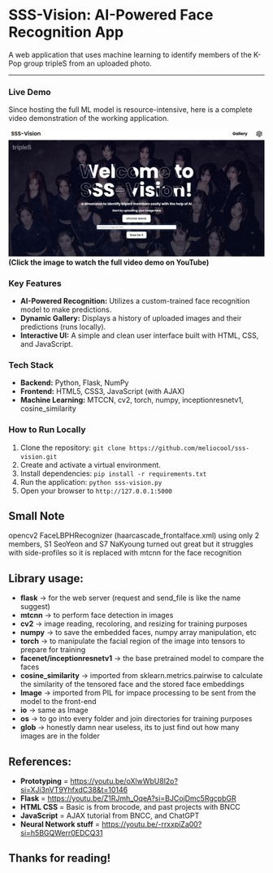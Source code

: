 # SSS-Vision: AI-Powered Face Recognition App

A web application that uses machine learning to identify members of the K-Pop group tripleS from an uploaded photo.

---

### Live Demo

Since hosting the full ML model is resource-intensive, here is a complete video demonstration of the working application.

[![SSS-Vision Demo Video](https://github.com/meliocool/sss-vision/blob/main/image.png?raw=true)](https://youtu.be/ZcOA5ZKQk_o)  
**(Click the image to watch the full video demo on YouTube)**

### Key Features

* **AI-Powered Recognition:** Utilizes a custom-trained face recognition model to make predictions.
* **Dynamic Gallery:** Displays a history of uploaded images and their predictions (runs locally).
* **Interactive UI:** A simple and clean user interface built with HTML, CSS, and JavaScript.

### Tech Stack

* **Backend:** Python, Flask, NumPy
* **Frontend:** HTML5, CSS3, JavaScript (with AJAX)
* **Machine Learning:** MTCCN, cv2, torch, numpy, inceptionresnetv1, cosine_similarity

### How to Run Locally

1.  Clone the repository: `git clone https://github.com/meliocool/sss-vision.git`
2.  Create and activate a virtual environment.
3.  Install dependencies: `pip install -r requirements.txt`
4.  Run the application: `python sss-vision.py`
5.  Open your browser to `http://127.0.0.1:5000`

## Small Note

opencv2 FaceLBPHRecognizer (haarcascade_frontalface.xml) using only 2 members, S1 SeoYeon and S7 NaKyoung turned out great but it struggles with side-profiles so it is replaced with mtcnn for the face recognition

## Library usage:

- **flask** -> for the web server (request and send_file is like the name suggest)
- **mtcnn** -> to perform face detection in images
- **cv2** -> image reading, recoloring, and resizing for training purposes
- **numpy** -> to save the embedded faces, numpy array manipulation, etc
- **torch** -> to manipulate the facial region of the image into tensors to prepare for training
- **facenet/inceptionresnetv1** -> the base pretrained model to compare the faces
- **cosine_similarity** -> imported from sklearn.metrics.pairwise to calculate the similarity of the tensored face and the stored face embeddings
- **Image** -> imported from PIL for impace processing to be sent from the model to the front-end
- **io** -> same as Image
- **os** -> to go into every folder and join directories for training purposes
- **glob** -> honestly damn near useless, its to just find out how many images are in the folder

## References:

- **Prototyping** = https://youtu.be/oXlwWbU8l2o?si=XJi3nVT9YhfxdC38&t=10146
- **Flask** = https://youtu.be/Z1RJmh_OqeA?si=BJCojDmc5RgcpbGR
- **HTML CSS** = Basic is from brocode, and past projects with BNCC
- **JavaScript** = AJAX tutorial from BNCC, and ChatGPT
- **Neural Network stuff** = https://youtu.be/-rrxxpiZa00?si=h5BGQWerr0EDCQ31

## Thanks for reading!
